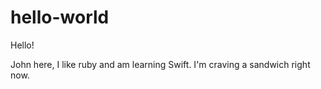 # hello-world
 
 Hello!
 
 John here, I like ruby and am learning Swift.
 I'm craving a sandwich right now.
